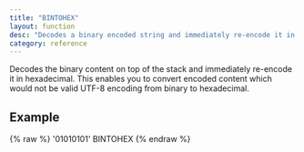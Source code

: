 ```yaml
---
title: "BINTOHEX"
layout: function
desc: "Decodes a binary encoded string and immediately re-encode it in hex."
category: reference
---
```


Decodes the binary content on top of the stack and immediately re-encode it in hexadecimal. This enables you to convert encoded content which would not be valid UTF-8 encoding from binary to hexadecimal.

## Example ##

{% raw %}
<warp10-warpscript-widget backend="{{backend}}"  exec-endpoint="{{execEndpoint}}">'01010101'
BINTOHEX
</warp10-warpscript-widget>
{% endraw %}    
